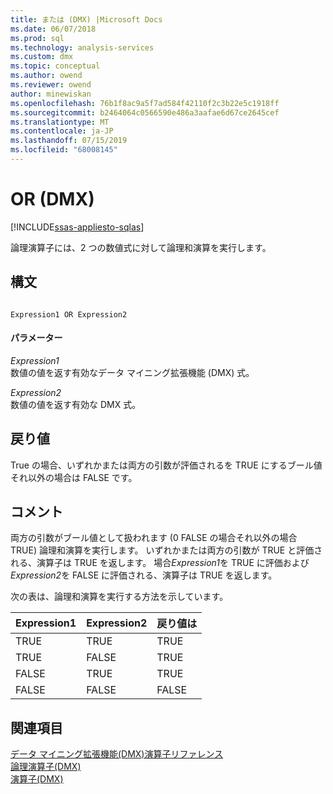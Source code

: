 ```yaml
---
title: または (DMX) |Microsoft Docs
ms.date: 06/07/2018
ms.prod: sql
ms.technology: analysis-services
ms.custom: dmx
ms.topic: conceptual
ms.author: owend
ms.reviewer: owend
author: minewiskan
ms.openlocfilehash: 76b1f8ac9a5f7ad584f42110f2c3b22e5c1918ff
ms.sourcegitcommit: b2464064c0566590e486a3aafae6d67ce2645cef
ms.translationtype: MT
ms.contentlocale: ja-JP
ms.lasthandoff: 07/15/2019
ms.locfileid: "68008145"
---
```

# <a name="or-dmx"></a>OR (DMX)
[!INCLUDE[ssas-appliesto-sqlas](../includes/ssas-appliesto-sqlas.md)]

  論理演算子には、2 つの数値式に対して論理和演算を実行します。  
  
## <a name="syntax"></a>構文  
  
```  
  
Expression1 OR Expression2  
```  
  
#### <a name="parameters"></a>パラメーター  
 *Expression1*  
 数値の値を返す有効なデータ マイニング拡張機能 (DMX) 式。  
  
 *Expression2*  
 数値の値を返す有効な DMX 式。  
  
## <a name="return-value"></a>戻り値  
 True の場合、いずれかまたは両方の引数が評価されるを TRUE にするブール値それ以外の場合は FALSE です。  
  
## <a name="remarks"></a>コメント  
 両方の引数がブール値として扱われます (0 FALSE の場合それ以外の場合 TRUE) 論理和演算を実行します。 いずれかまたは両方の引数が TRUE と評価される、演算子は TRUE を返します。 場合*Expression1*を TRUE に評価および*Expression2*を FALSE に評価される、演算子は TRUE を返します。  
  
 次の表は、論理和演算を実行する方法を示しています。  
  
|Expression1|Expression2|戻り値は|  
|-----------------------|-----------------------|---------------------|  
|TRUE|TRUE|TRUE|  
|TRUE|FALSE|TRUE|  
|FALSE|TRUE|TRUE|  
|FALSE|FALSE|FALSE|  
  
## <a name="see-also"></a>関連項目  
 [データ マイニング拡張機能&#40;DMX&#41;演算子リファレンス](../dmx/data-mining-extensions-dmx-operator-reference.md)   
 [論理演算子&#40;DMX&#41;](../dmx/operators-logical.md)   
 [演算子&#40;DMX&#41;](../dmx/operators-dmx.md)  
  
  
